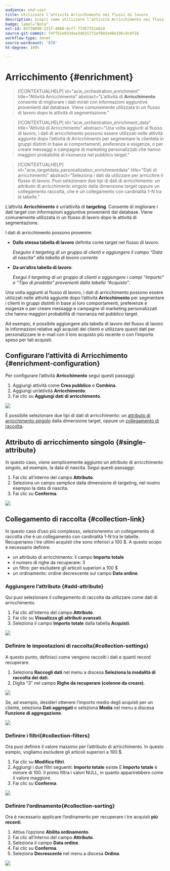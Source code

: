 ```yaml
---
audience: end-user
title: Utilizzare l’attività Arricchimento nei flussi di lavoro
description: Scopri come utilizzare l’attività Arricchimento nei flussi di lavoro
badge: label="Beta"
exl-id: 02f30090-231f-4880-8cf7-77d57751e824
source-git-commit: f4ffb1e033dae3d631772ef602e48e336c8c0f16
workflow-type: tm+mt
source-wordcount: '670'
ht-degree: 100%

---
```


# Arricchimento {#enrichment}

>[!CONTEXTUALHELP]
>id="acw_orchestration_enrichment"
>title="Attività Arricchimento"
>abstract="L’attività di **Arricchimento** consente di migliorare i dati mirati con informazioni aggiuntive provenienti dal database. Viene comunemente utilizzata in un flusso di lavoro dopo le attività di segmentazione."


>[!CONTEXTUALHELP]
>id="acw_orchestration_enrichment_data"
>title="Attività di Arricchimento"
>abstract="Una volta aggiunti al flusso di lavoro, i dati di arricchimento possono essere utilizzati nelle attività aggiunte dopo l’attività di Arricchimento per segmentare la clientela in gruppi distinti in base ai comportamenti, preferenze e esigenze, o per creare messaggi e campagne di marketing personalizzati che hanno maggiori probabilità di risonanza nel pubblico target."

>[!CONTEXTUALHELP]
>id="acw_targetdata_personalization_enrichmentdata"
>title="Dati di arricchimento"
>abstract="Seleziona i dati da utilizzare per arricchire il flusso di lavoro. Puoi selezionare due tipi di dati di arricchimento: un attributo di arricchimento singolo dalla dimensione target oppure un collegamento raccolta, che è un collegamento con cardinalità 1-N tra le tabelle."

L’attività **Arricchimento** è un’attività di **targeting**. Consente di migliorare i dati target con informazioni aggiuntive provenienti dal database. Viene comunemente utilizzata in un flusso di lavoro dopo le attività di segmentazione.

I dati di arricchimento possono provenire:

* **Dalla stessa tabella di lavoro** definita come target nel flusso di lavoro:

  *Eseguire il targeting di un gruppo di clienti e aggiungere il campo “Data di nascita” alla tabella di lavoro corrente*

* **Da un’altra tabella di lavoro**:

  *Esegui il targeting di un gruppo di clienti e aggiungere i campi “Importo” e “Tipo di prodotto” provenienti dalla tabella “Acquisto”*.

Una volta aggiunti al flusso di lavoro, i dati di arricchimento possono essere utilizzati nelle attività aggiunte dopo l’attività **Arricchimento** per segmentare i clienti in gruppi distinti in base ai loro comportamenti, preferenze e esigenze o per creare messaggi e campagne di marketing personalizzati che hanno maggiori probabilità di risonanza nel pubblico target.

Ad esempio, è possibile aggiungere alla tabella di lavoro del flusso di lavoro le informazioni relative agli acquisti dei clienti e utilizzare questi dati per personalizzare le e-mail con il loro acquisto più recente o con l’importo speso per tali acquisti.

## Configurare l’attività di Arricchimento {#enrichment-configuration}

Per configurare l’attività **Arricchimento** segui questi passaggi:

1. Aggiungi attività come **Crea pubblico** e **Combina**.
1. Aggiungi un’attività **Arricchimento**.
1. Fai clic su **Aggiungi dati di arricchimento**.

![](../assets/workflow-enrichment1.png)

È possibile selezionare due tipi di dati di arricchimento: un [attributo di arricchimento singolo](#single-attribute) dalla dimensione target, oppure un [collegamento di raccolta](#collection-link).

## Attributo di arricchimento singolo {#single-attribute}

In questo caso, viene semplicemente aggiunto un attributo di arricchimento singolo, ad esempio, la data di nascita. Segui questi passaggi:

1. Fai clic all’interno del campo **Attributo**.
1. Seleziona un campo semplice dalla dimensione di targeting, nel nostro esempio la data di nascita.
1. Fai clic su **Conferma**.

![](../assets/workflow-enrichment2.png)

## Collegamento di raccolta {#collection-link}

In questo caso d’uso più complesso, selezioneremo un collegamento di raccolta che è un collegamento con cardinalità 1-N tra le tabelle. Recuperiamo i tre ultimi acquisti che sono inferiori a 100 $. A questo scopo è necessario definire:

* un attributo di arricchimento: il campo **Importo totale**
* il numero di righe da recuperare: 3
* un filtro: per escludere gli articoli superiori a 100 $
* un ordinamento: ordine decrescente sul campo **Data ordine**.

### Aggiungere l’attributo {#add-attribute}

Qui puoi selezionare il collegamento di raccolta da utilizzare come dati di arricchimento.

1. Fai clic all’interno del campo **Attributo**.
1. Fai clic su **Visualizza gli attributi avanzati**.
1. Seleziona il campo **Importo totale** dalla tabella **Acquisti**.

![](../assets/workflow-enrichment3.png)

### Definire le impostazioni di raccolta{#collection-settings}

A questo punto, definisci come vengono raccolti i dati e quanti record recuperare.

1. Seleziona **Raccogli dati** nel menu a discesa **Seleziona la modalità di raccolta dei dati**.
1. Digita “3” nel campo **Righe da recuperare (colonne da creare)**.

![](../assets/workflow-enrichment4.png)

Se, ad esempio, desideri ottenere l’importo medio degli acquisti per un cliente, seleziona **Dati aggregati** e seleziona **Media** nel menu a discesa **Funzione di aggregazione**.

![](../assets/workflow-enrichment5.png)

### Definire i filtri{#collection-filters}

Ora puoi definire il valore massimo per l’attributo di arricchimento. In questo esmpio, vogliamo escludere gli articoli superiori a 100 $.

1. Fai clic su **Modifica filtri**.
1. Aggiungi i due filtri seguenti: **Importo totale** esiste E **Importo totale** è minore di 100. Il primo filtra i valori NULL, in quanto apparirebbero come il valore maggiore.
1. Fai clic su **Conferma**.

![](../assets/workflow-enrichment6.png)

### Definire l’ordinamento{#collection-sorting}

Ora è necessario applicare l’ordinamento per recuperare i tre acquisti **più recenti**.

1. Attiva l’opzione **Abilita ordinamento**.
1. Fai clic all’interno del campo **Attributo**.
1. Seleziona il campo **Data ordine**.
1. Fai clic su **Conferma**.
1. Seleziona **Decrescente** nel menu a discesa **Ordina**.

![](../assets/workflow-enrichment7.png)

<!--

Add other fields
use it in delivery


cardinality between the tables (1-N)
1. select attribute to use as enrichment data

    display advanced fields option
    i button

    note: attributes from the target dimension

1. Select how the data is collected
1. number of records to retrieve if want to retrieve a collection of multiple records
1. Apply filters and build rule

    select an existing filter
    save the filter for reuse
    view results of the filter visually or in code view

1. sort records using an attribute

leverage enrichment data in campaign

where we can use the enrichment data: personalize email, other use cases?

## Example

-->
